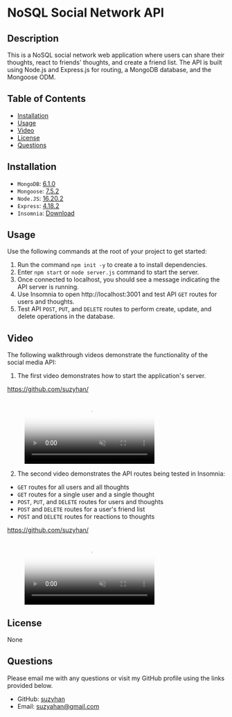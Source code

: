 # NoSQL Social Network API

## Description
This is a NoSQL social network web application where users can share their thoughts, react to friends' thoughts, and create a friend list. The API is built using Node.js and Express.js for routing, a MongoDB database, and the Mongoose ODM. 

## Table of Contents
* [Installation](#installation)
* [Usage](#usage)
* [Video](#video)
* [License](#license)
* [Questions](#questions)  
  
## Installation
- `MongoDB`: [6.1.0](https://www.npmjs.com/package/mongodb)
- `Mongoose`: [7.5.2](https://www.npmjs.com/package/mongoose)
- `Node.JS`: [16.20.2](https://nodejs.org/en/blog/release/v16.18.1/)
- `Express`: [4.18.2](https://www.npmjs.com/package/express)
- `Insomnia`: [Download](https://insomnia.rest/download)

## Usage
Use the following commands at the root of your project to get started:
1. Run the command `npm init -y` to create a  to install dependencies.
2. Enter `npm start` or `node server.js` command to start the server. 
3. Once connected to localhost, you should see a message indicating the API server is running. 
4. Use Insomnia to open http://localhost:3001 and test API `GET` routes for users and thoughts.
5. Test API `POST`, `PUT`, and `DELETE` routes to perform create, update, and delete operations in the database.

## Video
The following walkthrough videos demonstrate the functionality of the social media API:
1. The first video demonstrates how to start the application's server.

https://github.com/suzyhan/

<figure class="video_container">
  <video controls="true" allowfullscreen="true" poster="path/to/poster_image.png" muted="" loop="" autoplay="">
    <source src="assets/" type="video/mp4">
  </video>
</figure>

2. The second video demonstrates the API routes being tested in Insomnia:
- `GET` routes for all users and all thoughts
- `GET` routes for a single user and a single thought
- `POST`, `PUT`, and `DELETE` routes for users and thoughts
- `POST` and `DELETE` routes for a user's friend list
- `POST` and `DELETE` routes for reactions to thoughts

https://github.com/suzyhan/

<figure class="video_container">
  <video controls="true" allowfullscreen="true" poster="path/to/poster_image.png" muted="" loop="" autoplay="">
    <source src="assets/" type="video/mp4">
  </video>
</figure>

## License
None

## Questions
Please email me with any questions or visit my GitHub profile using the links provided below.
* GitHub: [suzyhan](https://github.com/suzyhan)
* Email: [suzyahan@gmail.com](mailto:suzyahan@gmail.com)